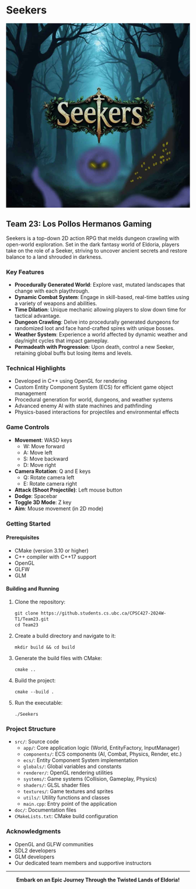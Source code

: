 # Seekers

![Seekers Splash Screen](doc/Splashscreen.jpg)

## Team 23: Los Pollos Hermanos Gaming

Seekers is a top-down 2D action RPG that melds dungeon crawling with open-world exploration. Set in the dark fantasy world of Eldoria, players take on the role of a Seeker, striving to uncover ancient secrets and restore balance to a land shrouded in darkness.

### Key Features

- **Procedurally Generated World**: Explore vast, mutated landscapes that change with each playthrough.
- **Dynamic Combat System**: Engage in skill-based, real-time battles using a variety of weapons and abilities.
- **Time Dilation**: Unique mechanic allowing players to slow down time for tactical advantage.
- **Dungeon Crawling**: Delve into procedurally generated dungeons for randomized loot and face hand-crafted spires with unique bosses.
- **Weather System**: Experience a world affected by dynamic weather and day/night cycles that impact gameplay.
- **Permadeath with Progression**: Upon death, control a new Seeker, retaining global buffs but losing items and levels.

### Technical Highlights

- Developed in C++ using OpenGL for rendering
- Custom Entity Component System (ECS) for efficient game object management
- Procedural generation for world, dungeons, and weather systems
- Advanced enemy AI with state machines and pathfinding
- Physics-based interactions for projectiles and environmental effects

### Game Controls

- **Movement**: WASD keys
  - W: Move forward
  - A: Move left
  - S: Move backward
  - D: Move right
- **Camera Rotation**: Q and E keys
  - Q: Rotate camera left
  - E: Rotate camera right
- **Attack (Shoot Projectile)**: Left mouse button
- **Dodge**: Spacebar
- **Toggle 3D Mode**: Z key
- **Aim**: Mouse movement (in 2D mode)

### Getting Started

#### Prerequisites

- CMake (version 3.10 or higher)
- C++ compiler with C++17 support
- OpenGL
- GLFW
- GLM

#### Building and Running

1. Clone the repository:
   ```
   git clone https://github.students.cs.ubc.ca/CPSC427-2024W-T1/Team23.git
   cd Team23
   ```

2. Create a build directory and navigate to it:
   ```
   mkdir build && cd build
   ```

3. Generate the build files with CMake:
   ```
   cmake ..
   ```

4. Build the project:
   ```
   cmake --build .
   ```

5. Run the executable:
   ```
   ./Seekers
   ```

### Project Structure

- `src/`: Source code
  - `app/`: Core application logic (World, EntityFactory, InputManager)
  - `components/`: ECS components (AI, Combat, Physics, Render, etc.)
  - `ecs/`: Entity Component System implementation
  - `globals/`: Global variables and constants
  - `renderer/`: OpenGL rendering utilities
  - `systems/`: Game systems (Collision, Gameplay, Physics)
  - `shaders/`: GLSL shader files
  - `textures/`: Game textures and sprites
  - `utils/`: Utility functions and classes
  - `main.cpp`: Entry point of the application
- `doc/`: Documentation files
- `CMakeLists.txt`: CMake build configuration

### Acknowledgments

- OpenGL and GLFW communities
- SDL2 developers
- GLM developers
- Our dedicated team members and supportive instructors

---

<p align="center">
    <strong>Embark on an Epic Journey Through the Twisted Lands of Eldoria!</strong>
</p>
